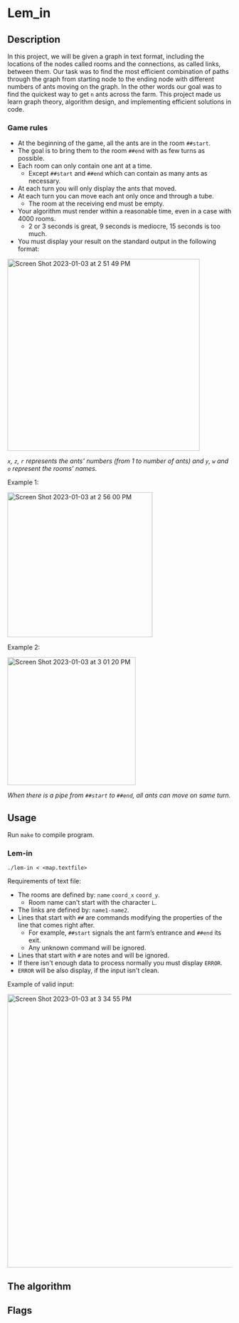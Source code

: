 # Lem_in

## Description

In this project, we will be given a graph in text format, including the locations of the nodes called rooms and the connections, as called links, between them. Our task was to find the most efficient combination of paths through the graph from starting node to the ending node with different numbers of ants moving on the graph. In the other words our goal was to find the quickest way to get `n` ants across the farm. This project made us learn graph theory, algorithm design, and implementing efficient solutions in code.
### Game rules
- At the beginning of the game, all the ants are in the room `##start`.
- The goal is to bring them to the room `##end` with as few turns as possible.
- Each room can only contain one ant at a time. 
  - Except `##start` and `##end` which can contain as many ants as necessary.
- At each turn you will only display the ants that moved.
- At each turn you can move each ant only once and through a tube.
  - The room at the receiving end must be empty.
- Your algorithm must render within a reasonable time, even in a case with 4000 rooms.
  - 2 or 3 seconds is great, 9 seconds is mediocre, 15 seconds is too much.
- You must display your result on the standard output in the following  format:

<img width="432" alt="Screen Shot 2023-01-03 at 2 51 49 PM" src="https://user-images.githubusercontent.com/93189576/210361572-fc5003cb-6070-4119-ac1f-3288280d905d.png">

*`x`, `z`, `r` represents the ants' numbers (from 1 to number of ants) and `y`, `w` and `o` represent the rooms’ names.*

Example 1: 

<img width="326" alt="Screen Shot 2023-01-03 at 2 56 00 PM" src="https://user-images.githubusercontent.com/93189576/210361601-13630c7e-ab79-42e9-b116-a1f7eb451af7.png">

Example 2:

<img width="288" alt="Screen Shot 2023-01-03 at 3 01 20 PM" src="https://user-images.githubusercontent.com/93189576/210362172-bda51b2e-b4b7-4696-8f2c-de63496c2ddf.png">

*When there is a pipe from `##start` to `##end`, all ants can move on same turn.*

## Usage

Run `make` to compile program.

### Lem-in

`./lem-in < <map.textfile>`

Requirements of text file:
- The rooms are defined by: `name` `coord_x` `coord_y`.
  - Room name can't start with the character `L`.
- The links are defined by: `name1-name2`.
- Lines that start with `##` are commands modifying the properties of the line that comes right after.
  - For example, `##start` signals the ant farm’s entrance and `##end` its exit.
  - Any unknown command will be ignored.
- Lines that start with `#` are notes and will be ignored.
- If there isn't enough data to process normally you must display `ERROR`.
- `ERROR` will be also display, if the input isn't clean.

Example of valid input:

<img width="615" alt="Screen Shot 2023-01-03 at 3 34 55 PM" src="https://user-images.githubusercontent.com/93189576/210367539-d8b2f49e-a050-4675-b4cb-683d09894f95.png">




## The algorithm

## Flags
